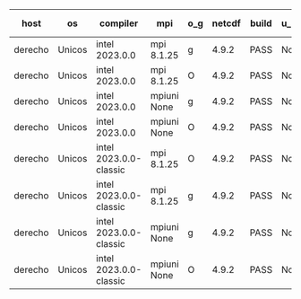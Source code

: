 

| host     | os       | compiler                              | mpi                      | o_g        | netcdf        | build       | u_pass          | u_fail          | s_pass            | s_fail            | e_pass             | e_fail             | nuopc_pass       | nuopc_fail       | artifacts link          |
|----------|----------|---------------------------------------|--------------------------|------------|---------------|-------------|-----------------|-----------------|-------------------|-------------------|--------------------|--------------------|------------------|------------------|-------------------------|
| derecho | Unicos | intel 2023.0.0 | mpi 8.1.25  | g | 4.9.2  | PASS | None | None | None | None | None | None | None | None | <a href="https://github.com/esmf-org/esmf-test-artifacts/tree/b72acdcc68bf2468670e99f2cb8f88c7057eba18/develop/intel/2023.0.0/g/mpi/8.1.25" target="_blank">b72acdc</a> | 
| derecho | Unicos | intel 2023.0.0 | mpi 8.1.25  | O | 4.9.2  | PASS | None | None | None | None | None | None | None | None | <a href="https://github.com/esmf-org/esmf-test-artifacts/tree/2e555f5b5576088713a19cf8d016b5a8e52b9b85/develop/intel/2023.0.0/O/mpi/8.1.25" target="_blank">2e555f5</a> | 
| derecho | Unicos | intel 2023.0.0 | mpiuni None  | g | 4.9.2  | PASS | None | None | None | None | None | None | None | None | <a href="https://github.com/esmf-org/esmf-test-artifacts/tree/7605ef02391cd05b557fd797928e679026d8f5a8/develop/intel/2023.0.0/g/mpiuni/None" target="_blank">7605ef0</a> | 
| derecho | Unicos | intel 2023.0.0 | mpiuni None  | O | 4.9.2  | PASS | None | None | None | None | None | None | None | None | <a href="https://github.com/esmf-org/esmf-test-artifacts/tree/caace2b871d6b0d65f502f072c8d38111a90c2fd/develop/intel/2023.0.0/O/mpiuni/None" target="_blank">caace2b</a> | 
| derecho | Unicos | intel 2023.0.0-classic | mpi 8.1.25  | O | 4.9.2  | PASS | None | None | None | None | None | None | None | None | <a href="https://github.com/esmf-org/esmf-test-artifacts/tree/66da548951235165a4a6657a774d8c2c49d6c7ad/develop/intel/2023.0.0-classic/O/mpi/8.1.25" target="_blank">66da548</a> | 
| derecho | Unicos | intel 2023.0.0-classic | mpi 8.1.25  | g | 4.9.2  | PASS | None | None | None | None | None | None | None | None | <a href="https://github.com/esmf-org/esmf-test-artifacts/tree/41cf89fd5d8d556a9200dda88c30c2ccae119259/develop/intel/2023.0.0-classic/g/mpi/8.1.25" target="_blank">41cf89f</a> | 
| derecho | Unicos | intel 2023.0.0-classic | mpiuni None  | g | 4.9.2  | PASS | None | None | None | None | None | None | None | None | <a href="https://github.com/esmf-org/esmf-test-artifacts/tree/21643ba0ffb9186245efde2ec79b1060c1acb278/develop/intel/2023.0.0-classic/g/mpiuni/None" target="_blank">21643ba</a> | 
| derecho | Unicos | intel 2023.0.0-classic | mpiuni None  | O | 4.9.2  | PASS | None | None | None | None | None | None | None | None | <a href="https://github.com/esmf-org/esmf-test-artifacts/tree/e86c298fe6546f2e5b5da8d428125294c6a67c8f/develop/intel/2023.0.0-classic/O/mpiuni/None" target="_blank">e86c298</a> | 
